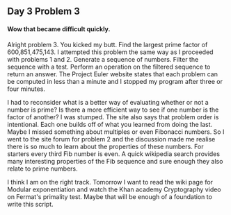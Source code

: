 ## Day 3 Problem 3
#### Wow that became difficult quickly.
Alright problem 3. You kicked my butt. Find the largest prime factor of 600,851,475,143. I attempted this problem the same way as I proceeded with problems 1 and 2. Generate a sequence of numbers. Filter the sequence with a test. Perform an operation on the filtered sequence to return an answer. The Project Euler website states that each problem can be computed in less than a minute and I stopped my program after three or four minutes.

I had to reconsider what is a better way of evaluating whether or not a number is prime? Is there a more efficient way to see if one number is the factor of another? I was stumped. The site also says that problem order is intentional. Each one builds off of what you learned from doing the last. Maybe I missed something about multiples or even Fibonacci numbers. So I went to the site forum for problem 2 and the discussion made me realise there is so much to learn about the properties of these numbers. For starters every third Fib number is even. A quick wikipedia search provides many interesting properties of the Fib sequence and sure enough they also relate to prime numbers.

I think I am on the right track. Tomorrow I want to read the wiki page for Modular exponentiation and watch the Khan academy Cryptography video on Fermat's primality test. Maybe that will be enough of a foundation to write this script.
